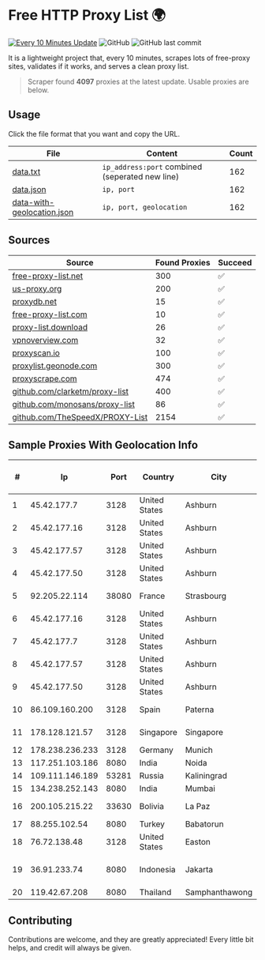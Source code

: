 
# Free HTTP Proxy List 🌍

[![Every 10 Minutes Update](https://github.com/mertguvencli/http-proxy-list/actions/workflows/main.yml/badge.svg?branch=main)](https://github.com/mertguvencli/http-proxy-list/actions/workflows/main.yml)
![GitHub](https://img.shields.io/github/license/mertguvencli/http-proxy-list)
![GitHub last commit](https://img.shields.io/github/last-commit/mertguvencli/http-proxy-list)

It is a lightweight project that, every 10 minutes, scrapes lots of free-proxy sites, validates if it works, and serves a clean proxy list.


> Scraper found **4097** proxies at the latest update. Usable proxies are below.

## Usage

Click the file format that you want and copy the URL.


|File|Content|Count|
|----|-------|-----|
|[data.txt](https://raw.githubusercontent.com/mertguvencli/http-proxy-list/main/proxy-list/data.txt)|`ip_address:port` combined (seperated new line)|162|
|[data.json](https://raw.githubusercontent.com/mertguvencli/http-proxy-list/main/proxy-list/data.json)|`ip, port`|162|
|[data-with-geolocation.json](https://raw.githubusercontent.com/mertguvencli/http-proxy-list/main/proxy-list/data-with-geolocation.json)|`ip, port, geolocation`|162|

## Sources

|Source|Found Proxies|Succeed|
|------|-------------|-------|
|[free-proxy-list.net](https://free-proxy-list.net)|300|✅|
|[us-proxy.org](https://www.us-proxy.org)|200|✅|
|[proxydb.net](http://proxydb.net)|15|✅|
|[free-proxy-list.com](https://free-proxy-list.com/?page=&port=&type%5B%5D=http&type%5B%5D=https&up_time=0&search=Search)|10|✅|
|[proxy-list.download](https://www.proxy-list.download/HTTP)|26|✅|
|[vpnoverview.com](https://vpnoverview.com/privacy/anonymous-browsing/free-proxy-servers)|32|✅|
|[proxyscan.io](https://www.proxyscan.io)|100|✅|
|[proxylist.geonode.com](https://proxylist.geonode.com/api/proxy-list?limit=300&page=1&sort_by=lastChecked&sort_type=desc&protocols=http,https)|300|✅|
|[proxyscrape.com](https://api.proxyscrape.com/v2/?request=displayproxies&protocol=http&timeout=10000&country=all&ssl=all&anonymity=all)|474|✅|
|[github.com/clarketm/proxy-list](https://raw.githubusercontent.com/clarketm/proxy-list/master/proxy-list-raw.txt)|400|✅|
|[github.com/monosans/proxy-list](https://raw.githubusercontent.com/monosans/proxy-list/main/proxies/http.txt)|86|✅|
|[github.com/TheSpeedX/PROXY-List](https://raw.githubusercontent.com/TheSpeedX/PROXY-List/master/http.txt)|2154|✅|


## Sample Proxies With Geolocation Info

|#|Ip|Port|Country|City|Internet Service Provider|
|-|--|----|-------|----|-------------------------|
|1|45.42.177.7|3128|United States|Ashburn|Sprint|
|2|45.42.177.16|3128|United States|Ashburn|Sprint|
|3|45.42.177.57|3128|United States|Ashburn|Sprint|
|4|45.42.177.50|3128|United States|Ashburn|Sprint|
|5|92.205.22.114|38080|France|Strasbourg|GD MASS Network|
|6|45.42.177.16|3128|United States|Ashburn|Sprint|
|7|45.42.177.7|3128|United States|Ashburn|Sprint|
|8|45.42.177.57|3128|United States|Ashburn|Sprint|
|9|45.42.177.50|3128|United States|Ashburn|Sprint|
|10|86.109.160.200|3128|Spain|Paterna|Abansys and Hostytec|
|11|178.128.121.57|3128|Singapore|Singapore|DigitalOcean, LLC|
|12|178.238.236.233|3128|Germany|Munich|Contabo GmbH|
|13|117.251.103.186|8080|India|Noida|BSNL Internet|
|14|109.111.146.189|53281|Russia|Kaliningrad|TIS Dialog LLC|
|15|134.238.252.143|8080|India|Mumbai|Google LLC|
|16|200.105.215.22|33630|Bolivia|La Paz|AXS Bolivia S. A.|
|17|88.255.102.54|8080|Turkey|Babatorun|TurkTelekom|
|18|76.72.138.48|3128|United States|Easton|Easton Utilities Commission|
|19|36.91.233.74|8080|Indonesia|Jakarta|PT Telekomunikasi Indonesia|
|20|119.42.67.208|8080|Thailand|Samphanthawong|CAT-BB|



## Contributing

Contributions are welcome, and they are greatly appreciated! Every
little bit helps, and credit will always be given.

